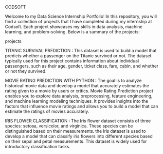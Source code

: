 CODSOFT

Welcome to my Data Science Internship Portfolio! In this repository, you will find a collection of projects that I have completed during my internship at Codsoft. Each project showcases my skills in data analysis, 
machine learning, and problem-solving. Below is a summary of the projects:

projects

TITANIC SURVIVAL PREDICTION : This dataset is used to build a model that predicts whether a passenger on the Titanic survived or not. The dataset typically used for this project contains information about individual passengers, such as their age, gender, ticket class, fare, cabin, and whether or not they survived.

MOVIE RATING PREDICTION WITH PYTHON : The goal is to analyze historical movie data and develop a model that accurately estimates the rating given to a movie by users or critics. Movie Rating Prediction project enables you to explore data analysis, preprocessing, feature engineering, and machine learning modeling techniques. It provides insights into the factors that influence movie ratings and allows you to build a model that can estimate the ratings of movies accurately.

IRIS FLOWER CLASSIFICATION : The Iris flower dataset consists of three species: setosa, versicolor, and virginica. These species can be distinguished based on their measurements. the Iris dataset is used to develop a model that can classify iris flowers into different species based on their sepal and petal measurements. This dataset is widely used for introductory classification tasks.




